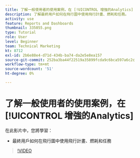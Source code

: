 ```yaml
---
title: 了解一般使用者的使用案例，在 [!UICONTROL 增強的Analytics]
description: 了解最終用戶如何在飛行圖中使用飛行計畫、燃耗和任務。
activity: use
feature: Reports and Dashboards
thumbnail: 335055.png
type: Tutorial
role: User
level: Beginner
team: Technical Marketing
kt: 8712
exl-id: 2b6e88e4-d71d-434b-ba74-da2e5e8ea157
source-git-commit: 252ba3ba44f22519a35899fcda9c6bca597a6c2c
workflow-type: tm+mt
source-wordcount: '51'
ht-degree: 0%

---
```


# 了解一般使用者的使用案例，在 [!UICONTROL 增強的Analytics]

在此影片中，您將學習：

* 最終用戶如何在飛行圖中使用飛行計畫、燃耗和任務

>[!VIDEO](https://video.tv.adobe.com/v/335055/?quality=12)
